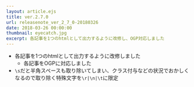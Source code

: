 ```yaml
---
layout: article.ejs
title: ver.2.7.0
url: releasenote_ver_2_7_0-20180326
date: 2018-03-26 00:00:00
thumbnail: eyecatch.jpg
excerpt: 各記事を1つのhtmlとして出力するように改修し、OGP対応しました
---
```


* 各記事を1つのhtmlとして出力するように改修しました 
  * 各記事をOGPに対応しました 
* `\s`だと半角スペースも取り除いてしまい、クラス付与などの状況でおかしくなるので取り除く特殊文字を`\r|\n|\t`に限定
